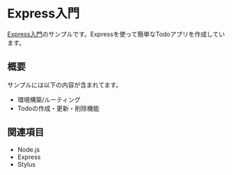 # Express入門

[Express入門](https://irisash.github.io/express/)のサンプルです。Expressを使って簡単なTodoアプリを作成しています。

## 概要

サンプルには以下の内容が含まれてます。

- 環境構築/ルーティング
- Todoの作成・更新・削除機能

## 関連項目

- Node.js
- Express
- Stylus
